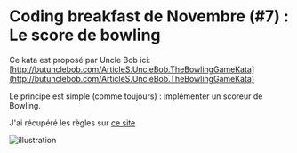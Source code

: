 Coding breakfast de Novembre (#7) : Le score de bowling
================
Ce kata est proposé par Uncle Bob ici: [http://butunclebob.com/ArticleS.UncleBob.TheBowlingGameKata](http://butunclebob.com/ArticleS.UncleBob.TheBowlingGameKata) 

Le principe est simple (comme toujours) : implémenter un scoreur de Bowling.

J'ai récupéré les règles sur [ce site](http://bowling59.free.fr/calculscore.htm) 

![illustration](https://github.com/dthouvenin/alt-net-fr-katas/raw/master/2013-11-06%20Coding%20Breakfast%20%237/Scores.jpg) 


